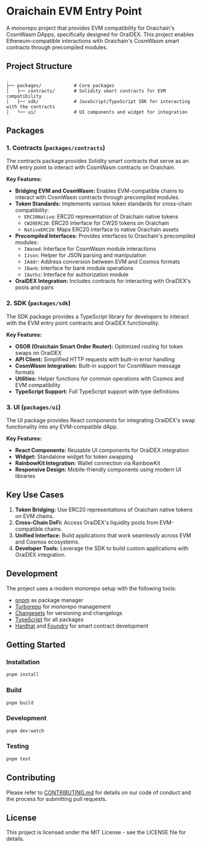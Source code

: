# Oraichain EVM Entry Point

A monorepo project that provides EVM compatibility for Oraichain's CosmWasm DApps, specifically designed for OraiDEX. This project enables Ethereum-compatible interactions with Oraichain's CosmWasm smart contracts through precompiled modules.

## Project Structure

```
.
├── packages/            # Core packages
│   ├── contracts/       # Solidity smart contracts for EVM compatibility
│   ├── sdk/             # JavaScript/TypeScript SDK for interacting with the contracts
│   └── ui/              # UI components and widget for integration
```

## Packages

### 1. Contracts (`packages/contracts`)

The contracts package provides Solidity smart contracts that serve as an EVM entry point to interact with CosmWasm contracts on Oraichain.

**Key Features:**
- **Bridging EVM and CosmWasm:** Enables EVM-compatible chains to interact with CosmWasm contracts through precompiled modules.
- **Token Standards:** Implements various token standards for cross-chain compatibility:
  - `ERC20Native`: ERC20 representation of Oraichain native tokens
  - `CW20ERC20`: ERC20 interface for CW20 tokens on Oraichain
  - `NativeERC20`: Maps ERC20 interface to native Oraichain assets
- **Precompiled Interfaces:** Provides interfaces to Oraichain's precompiled modules:
  - `IWasmd`: Interface for CosmWasm module interactions
  - `IJson`: Helper for JSON parsing and manipulation
  - `IAddr`: Address conversion between EVM and Cosmos formats
  - `IBank`: Interface for bank module operations
  - `IAuthz`: Interface for authorization module
- **OraiDEX Integration:** Includes contracts for interacting with OraiDEX's pools and pairs

### 2. SDK (`packages/sdk`)

The SDK package provides a TypeScript library for developers to interact with the EVM entry point contracts and OraiDEX functionality.

**Key Features:**
- **OSOR (Oraichain Smart Order Router):** Optimized routing for token swaps on OraiDEX
- **API Client:** Simplified HTTP requests with built-in error handling
- **CosmWasm Integration:** Built-in support for CosmWasm message formats
- **Utilities:** Helper functions for common operations with Cosmos and EVM compatibility
- **TypeScript Support:** Full TypeScript support with type definitions

### 3. UI (`packages/ui`)

The UI package provides React components for integrating OraiDEX's swap functionality into any EVM-compatible dApp.

**Key Features:**
- **React Components:** Reusable UI components for OraiDEX integration
- **Widget:** Standalone widget for token swapping
- **RainbowKit Integration:** Wallet connection via RainbowKit
- **Responsive Design:** Mobile-friendly components using modern UI libraries

## Key Use Cases

1. **Token Bridging:** Use ERC20 representations of Oraichain native tokens on EVM chains.
2. **Cross-Chain DeFi:** Access OraiDEX's liquidity pools from EVM-compatible chains.
3. **Unified Interface:** Build applications that work seamlessly across EVM and Cosmos ecosystems.
4. **Developer Tools:** Leverage the SDK to build custom applications with OraiDEX integration.

## Development

The project uses a modern monorepo setup with the following tools:
- [pnpm](https://pnpm.io) as package manager
- [Turborepo](https://turbo.build/repo) for monorepo management
- [Changesets](https://github.com/changesets/changesets) for versioning and changelogs
- [TypeScript](https://www.typescriptlang.org/) for all packages
- [Hardhat](https://hardhat.org/) and [Foundry](https://getfoundry.sh/) for smart contract development

## Getting Started

### Installation

```bash
pnpm install
```

### Build

```bash
pnpm build
```

### Development

```bash
pnpm dev:watch
```

### Testing

```bash
pnpm test
```

## Contributing

Please refer to [CONTRIBUTING.md](docs/CONTRIBUTING.md) for details on our code of conduct and the process for submitting pull requests.

## License

This project is licensed under the MIT License - see the LICENSE file for details.





